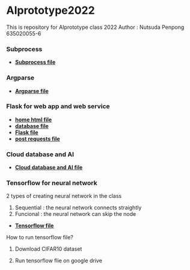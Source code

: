 ﻿# AIprototype2022
 This is repository for AIprototype class 2022 
 Author : Nutsuda Penpong 635020055-6
 
 
 
 ### Subprocess
* **[Subprocess file](https://github.com/Nutsudapenpong/AIprototype2022/blob/main/testsubprocess.py)**

### Argparse 
* **[Argparse file](https://github.com/Nutsudapenpong/AIprototype2022/blob/main/python_script_101.py)**

### Flask for web app and web service
* **[home html file](https://github.com/Nutsudapenpong/AIprototype2022/blob/main/home.html)**
* **[database file](https://github.com/Nutsudapenpong/AIprototype2022/blob/main/db.csv)**
* **[Flask file](https://github.com/Nutsudapenpong/AIprototype2022/blob/main/testflask.py)**
* **[post requests file](https://github.com/Nutsudapenpong/AIprototype2022/blob/main/postrequests.py)**

### Cloud database and AI 
* **[Cloud database and AI file](https://github.com/Nutsudapenpong/AIprototype2022/blob/main/Cloud_DB_and_AI.ipynb)**

### Tensorflow for neural network 
2 types of creating neural network in the class
1. Sequential : the neural network connects straightly
2. Funcional : the neural network can skip the node
* **[Tensorflow file](https://github.com/Nutsudapenpong/AIprototype2022/blob/main/Tensorflow_(network).ipynb)**



How to run tensorflow file?



1. Download CIFAR10 dataset

2. Run tensorflow flie on google drive
